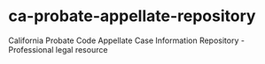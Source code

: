 # ca-probate-appellate-repository
California Probate Code Appellate Case Information Repository - Professional legal resource
